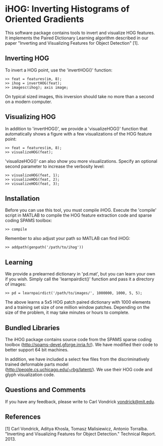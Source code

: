 iHOG: Inverting Histograms of Oriented Gradients
================================================

This software package contains tools to invert and visualize HOG features.
It implements the Paired Dictionary Learning algorithm described in our
paper "Inverting and Visualizing Features for Object Detection" [1].

Inverting HOG
-------------

To invert a HOG point, use the 'invertHOG()' function:

    >> feat = features(im, 8);
    >> ihog = invertHOG(feat);
    >> imagesc(ihog); axis image;

On typical sized images, this inversion should take no more than a second on a
modern computer.

Visualizing HOG
---------------

In addition to 'invertHOG()', we provide a 'visualizeHOG()' function that
automatically shows a figure with a few visualizations of the HOG feature point:

    >> feat = features(im, 8);
    >> visualizeHOG(feat);

'visualizeHOG()' can also show you more visualizations. Specify an optional second
parameter to increase the verbosity level:

    >> visualizeHOG(feat, 1);
    >> visualizeHOG(feat, 2);
    >> visualizeHOG(feat, 3);


Installation
------------

Before you can use this tool, you must compile iHOG. Execute the 'compile'
script in MATLAB to compile the HOG feature extraction code and sparse coding
SPAMS toolbox:

    >> compile
    
Remember to also adjust your path so MATLAB can find iHOG:

    >> addpath(genpath('/path/to/ihog'))

Learning
--------

We provide a prelearned dictionary in 'pd.mat', but you can learn your own if
you wish. Simply call the 'learnpairdict()' function and pass it a directory of
images:

    >> pd = learnpairdict('/path/to/images/', 1000000, 1000, 5, 5);

The above learns a 5x5 HOG patch paired dictionary with 1000 elements and a training
set size of one million window patches. Depending on the size of the problem, it may
take minutes or hours to complete.

Bundled Libraries
-----------------

The iHOG package contains source code from the SPAMS sparse coding toolbox
(http://spams-devel.gforge.inria.fr/). We have modified their code to better
support 64 bit machines.

In addition, we have included a select few files from the discriminatively
trained deformable parts model (http://people.cs.uchicago.edu/~rbg/latent/).
We use their HOG code and glyph visualization code.

Questions and Comments
----------------------

If you have any feedback, please write to Carl Vondrick <vondrick@mit.edu>.

References
----------

[1] Carl Vondrick, Aditya Khosla, Tomasz Malisiewicz, Antonio Torralba.
"Inverting and Visualizing Features for Object Detection." Technical Report.
2013.
